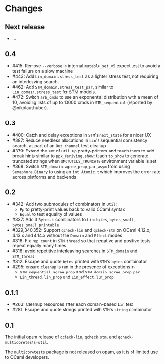 # Changes

## Next release

- ...

## 0.4

- #415: Remove `--verbose` in internal `mutable_set_v5` expect test to avoid
  a test failure on a slow machine
- #443: Add `Lin_domain.stress_test` as a lighter stress test, not
  requiring an interleaving search.
- #462: Add `STM_domain.stress_test_par`, similar to `Lin_domain.stress_test`
  for STM models.
- #472: Switch `arb_cmds` to use an exponential distribution with a
  mean of 10, avoiding lists of up to 10000 cmds in `STM_sequential`
  (reported by @nikolaushuber).

## 0.3

- #400: Catch and delay exceptions in `STM`'s `next_state` for a nicer UX
- #387: Reduce needless allocations in `Lin`'s sequential consistency
  search, as part of an `Out_channel` test cleanup
- #379: Extend the set of `Util.Pp` pretty-printers and teach them to
  add break hints similar to `ppx_deriving.show`; teach `to_show` to
  generate truncated strings when `$MCTUTILS_TRUNCATE` environment
  variable is set
- #368: Switch `STM_domain.agree_prop_par_asym` from using
  `Semaphore.Binary` to using an `int Atomic.t` which improves
  the error rate across platforms and backends

## 0.2

- #342: Add two submodules of combinators in `Util`:
  - `Pp` to pretty-print values back to valid OCaml syntax
  - `Equal` to test equality of values
- #337: Add 3 `Bytes.t` combinators to `Lin`: `bytes`, `bytes_small`, `bytes_small_printable`
- #329,340,352: Support `qcheck-lin` and `qcheck-stm` on OCaml 4.12.x, 4.13.x and 4.14.x
                without the `Domain` and `Effect` modes
- #316: Fix `rep_count` in `STM_thread` so that negative and positive
  tests repeat equally many times
- #318: avoid repetitive interleaving searches in `STM_domain` and `STM_thread`
- #312: Escape and quote `bytes` printed with `STM`'s `bytes` combinator
- #295: ensure `cleanup` is run in the presence of exceptions in
  - `STM_sequential.agree_prop` and `STM_domain.agree_prop_par`
  - `Lin_thread.lin_prop` and `Lin_effect.lin_prop`

## 0.1.1

- #263: Cleanup resources after each domain-based `Lin` test
- #281: Escape and quote strings printed with `STM`'s `string` combinator

## 0.1

The initial opam release of `qcheck-lin`, `qcheck-stm`, and
`qcheck-multicoretests-util`.

The `multicoretests` package is not released on opam, as it is of
limited use to OCaml developers.
